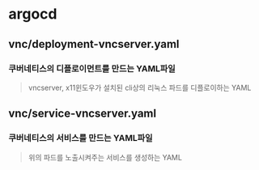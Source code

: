 # argocd

## vnc/deployment-vncserver.yaml
### 쿠버네티스의 디플로이먼트를 만드는 YAML파일
>  vncserver, x11윈도우가 설치된 cli상의 리눅스 파드를 디플로이하는 YAML

## vnc/service-vncserver.yaml
### 쿠버네티스의 서비스를 만드는 YAML파일
> 위의 파드를 노출시켜주는 서비스를 생성하는 YAML
